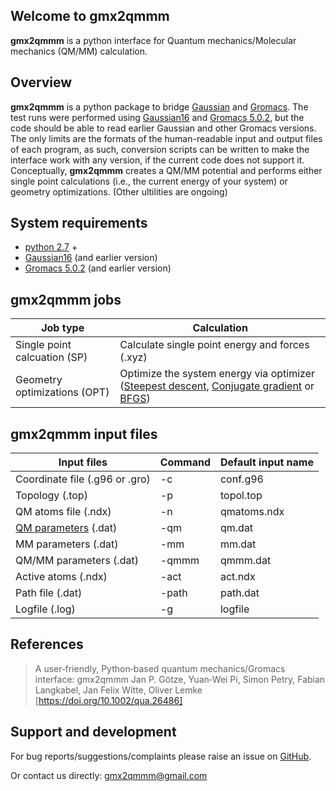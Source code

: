 ## Welcome to gmx2qmmm

**gmx2qmmm** is a python interface for Quantum mechanics/Molecular mechanics (QM/MM) calculation.
 

## Overview

**gmx2qmmm** is a python package to bridge [Gaussian] and [Gromacs]. The test runs were performed using [Gaussian16] and [Gromacs 5.0.2], but the code should be able to read earlier Gaussian and other Gromacs versions. The only limits are the formats of the human-readable input and output files of each program, as such, conversion scripts can be written to make the interface work with any version, if the current code does not support it.
Conceptually, **gmx2qmmm** creates a QM/MM potential and performs either single point calculations (i.e., the current energy of your system) or geometry optimizations. (Other ultilities are ongoing)

## System requirements
 - [python 2.7] +
 - [Gaussian16] (and earlier version)
 - [Gromacs 5.0.2] (and earlier version)

## **gmx2qmmm** jobs

|Job type|Calculation|
| --- | --- |
|Single point calcuation (SP)|Calculate single point energy and forces (.xyz) |
|Geometry optimizations (OPT)|Optimize the system energy via optimizer ([Steepest descent], [Conjugate gradient] or [BFGS])|

[Steepest descent]:<https://en.wikipedia.org/wiki/Gradient_descent>
[Conjugate gradient]:<https://en.wikipedia.org/wiki/Conjugate_gradient_method>
[BFGS]:<https://en.wikipedia.org/wiki/Broyden%E2%80%93Fletcher%E2%80%93Goldfarb%E2%80%93Shanno_algorithm>

## **gmx2qmmm** input files

|Input files|Command|Default input name|
| ------ | ------ | ------ |
|Coordinate file (.g96 or .gro)|-c|conf.g96|
|Topology (.top)|-p|topol.top|
|QM atoms file (.ndx)|-n|qmatoms.ndx|
|[QM parameters](qm_para.md) (.dat)|-qm|qm.dat|
|MM parameters (.dat)|-mm|mm.dat|
|QM/MM parameters (.dat)|-qmmm|qmmm.dat|
|Active atoms (.ndx)|-act|act.ndx|
|Path file (.dat)|-path|path.dat|
|Logfile (.log)|-g|logfile|


## References

> A user‐friendly, Python‐based quantum mechanics/Gromacs interface: gmx2qmmm
> Jan P. Götze, Yuan‐Wei Pi, Simon Petry, Fabian Langkabel,  Jan Felix Witte, Oliver Lemke
> [https://doi.org/10.1002/qua.26486]

## Support and development
For bug reports/suggestions/complaints please raise an issue on [GitHub].

Or contact us directly: [gmx2qmmm@gmail.com]
 
[python 2.7]:<https://www.python.org/download/releases/2.7>
[Gaussian16]:<https://gaussian.com/gaussian16/>
[Gromacs 5.0.2]:<http://www.gromacs.org>
[Gaussian]:<https://gaussian.com/gaussian16/>
[Gromacs]:<http://www.gromacs.org>
[GitHub]:<https://github.com/gmx2qmmm/gmx2qmmm_portable/issues>
[gmx2qmmm@gmail.com]:<mailto:gmx2qmmm@gmail.com>
[gmx2qmmm reference]:<https://drive.google.com/file/d/1B6YNfCFRB4jqweVABamPQWlgziFlNIDK/view?usp=sharing>
[https://doi.org/10.1002/qua.26486]:<https://doi.org/10.1002/qua.26486>
 
<!--You can use the [editor on GitHub](https://github.com/gmx2qmmm/gmx2qmmm_io/edit/gh-pages/index.md) to maintain and preview the content for your website in Markdown files.-->

<!--Whenever you commit to this repository, GitHub Pages will run [Jekyll](https://jekyllrb.com/) to rebuild the pages in your site, from the content in your Markdown files.-->

<!--For more details see [GitHub Flavored Markdown](https://guides.github.com/features/mastering-markdown/).-->

<!--### Jekyll Themes-->

<!--Your Pages site will use the layout and styles from the Jekyll theme you have selected in your [repository settings](https://github.com/gmx2qmmm/gmx2qmmm_io/settings). The name of this theme is saved in the Jekyll `_config.yml` configuration file.-->

<!--### Support or Contact-->

<!--Having trouble with Pages? Check out our [documentation](https://docs.github.com/categories/github-pages-basics/) or [contact support](https://github.com/contact) and we’ll help you sort it out.-->
